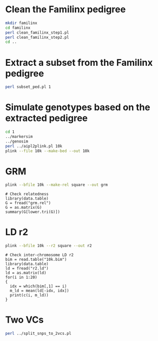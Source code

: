 # Clean the Familinx pedigree
```sh
mkdir familinx
cd familinx
perl clean_familinx_step1.pl
perl clean_familinx_step2.pl
cd ..
```
# Extract a subset from the Familinx pedigree
```sh
perl subset_ped.pl 1
```
# Simulate genotypes based on the extracted pedigree
```sh
cd 1
../markersim
../genosim
perl ../aipl2plink.pl 10k
plink --file 10k --make-bed --out 10k
```
# GRM
```sh
plink --bfile 10k --make-rel square --out grm
```
```{r}
# Check relatedness
library(data.table)
G = fread("grm.rel")
G = as.matrix(G)
summary(G[lower.tri(G)])
```
# LD r2
```sh
plink --bfile 10k --r2 square --out r2
```
```{r}
# Check inter-chromosome LD r2
bim = read.table("10k.bim")
library(data.table)
ld = fread("r2.ld")
ld = as.matrix(ld)
for(i in 1:20)
{
  idx = which(bim[,1] == i)
  m_ld = mean(ld[-idx, idx])
  print(c(i, m_ld))
}
```
# Two VCs
```sh
perl ../split_snps_to_2vcs.pl
```

